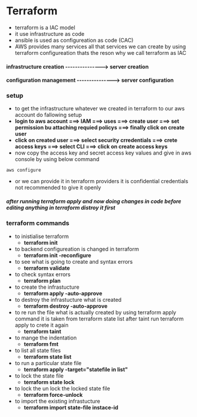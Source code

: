 # Terraform
* terraform is a IAC model
* it use infrastructure as code
* ansible is used as configureation as code (CAC)
* AWS provides many services all that services we can create by using terraform configureation thats the reson why we call terraform as IAC

#### infrastructure creation --------------->  server creation
#### configuration management ---------------> server configuration
### setup
* to get the infrastructure whatever we created in terraform to our aws account do fallowing setup
* **login to aws account ===> IAM ===> uses ===> create user ===> set permission bu attaching requied policys ===> finally click on create user**
* **click on created user ===> select security crredentials ===> crete access keys ===> select CLI ===> click on create access keys**
* now copy the access key and secret access key values and give in aws console by using below command
```
aws configure
```
* or we can provide it in terraform providers it is confidential credentials not recommended to give it openly 
##### after running terraform apply and now doing changes in code  before editing anything in terraform distroy it first

### terraform commands

* to inistialise terraform
    * **terraform init**
* to backend configureation is changed in terraform
    * **terraform init -reconfigure**
* to see what is going to create and syntax errors
    * **terraform validate**
* to check syntax errors
    * **terraform plan**
* to create the infrastucture
    * **terraform apply -auto-approve**
* to destroy the infrastucture what is created 
    * **terraform destroy -auto-approve**
* to re run the file what is actually created by using terraform apply command it is taken from terraform state list after taint run terraform apply to crete it again 
    * **terraform taint**
* to mange the indentation
    * **terraform fmt**
* to list all state files
    * **terraform state list**
* to run a particular state file
    * **terraform apply -target="statefile in list"**
* to lock the state file
    * **terraform state lock**
* to lock the un lock the locked state file
    * **terraform force-unlock**
* to import the existing infrastucture  
    * **terraform import state-file instace-id**



